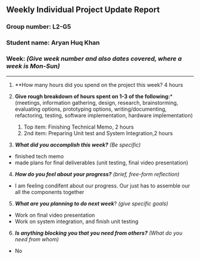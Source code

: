 ## Weekly Individual Project Update Report
### Group number: L2-G5
### Student name: Aryan Huq Khan
### Week: _(Give week number and also dates covered, where a week is Mon-Sun)_
___
1. **How many hours did you spend on the project this week? 4 hours

2. **Give rough breakdown of hours spent on 1-3 of the following:***
   (meetings, information gathering, design, research, brainstorming, evaluating options, prototyping options, writing/documenting, refactoring, testing, software implementation, hardware implementation)
   1. Top item: Finishing Technical Memo, 2 hours
   2. 2nd item: Preparing Unit test and System Integration,2 hours
3. ***What did you accomplish this week?*** _(Be specific)_
  - finished tech memo
  - made plans for final deliverables (unit testing, final video presentation)
4. ***How do you feel about your progress?*** _(brief, free-form reflection)_
  - I am feeling condifent about our progress. Our just has to assemble our all the components together
5. ***What are you planning to do next week***? _(give specific goals)_
  - Work on final video presentation
  - Work on system integration, and finish unit testing
6. ***Is anything blocking you that you need from others?*** _(What do you need from whom)_
  - No
